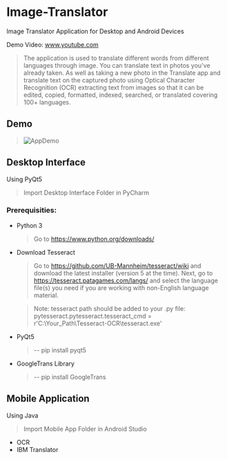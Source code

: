 # Image-Translator
Image Translator Application for Desktop and Android Devices

Demo Video: www.youtube.com

>The application is used to translate different words from different languages through image. You can translate text in photos you've already taken. As well as taking a new photo in the Translate app and translate text on the captured photo using Optical Character Recognition (OCR) extracting text from images so that it can be edited, copied, formatted, indexed, searched, or translated covering 100+ languages.


## Demo
   >![AppDemo](https://github.com/SamaaMoaty/Image-Translator-using-python/blob/master/demo.gif)
   
   
## Desktop Interface 
   Using PyQt5
   >Import Desktop Interface Folder in PyCharm

### Prerequisities:

- Python 3
  >Go to https://www.python.org/downloads/
- Download Tesseract 
  >Go to https://github.com/UB-Mannheim/tesseract/wiki and download the latest installer (version 5 at the time). Next, go to https://tesseract.patagames.com/langs/ and select the language file(s) you need if you are working with non-English language material.
  
  > Note: tesseract path should be added to your .py file:   pytesseract.pytesseract.tesseract_cmd = r'C:\Your_Path\Tesseract-OCR\tesseract.exe'

- PyQt5 
  >-- pip install pyqt5

- GoogleTrans Library 
  >-- pip install GoogleTrans

## Mobile Application 
  Using Java 
  >Import Mobile App Folder in Android Studio
 - OCR 
 - IBM Translator
 >
